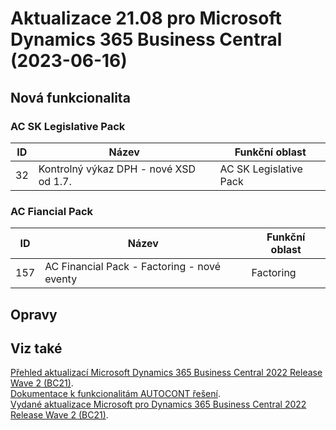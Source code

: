 ﻿# Aktualizace 21.08 pro Microsoft Dynamics 365 Business Central (2023-06-16)

## Nová funkcionalita

### AC SK Legislative Pack

| ID | Název | Funkční oblast|
| --------- | --------- | --------- |
|32|Kontrolný výkaz DPH - nové XSD od 1.7.|AC SK Legislative Pack|

### AC Fiancial Pack

| ID | Název | Funkční oblast|
| --------- | --------- | --------- |
|157|AC Financial Pack - Factoring - nové eventy|Factoring|

## Opravy

## Viz také 

[Přehled aktualizací Microsoft Dynamics 365 Business Central 2022 Release Wave 2 (BC21)](Updates-bc21.md).  
[Dokumentace k funkcionalitám AUTOCONT řešení](https://muj.autocont.cz/docs/cs-cz/dynamics365/business-central/AC-Solutions/ac-solutions.html).  
[Vydané aktualizace Microsoft pro Dynamics 365 Business Central 2022 Release Wave 2 (BC21)](https://support.microsoft.com/en-us/topic/released-updates-for-microsoft-dynamics-365-business-central-2022-release-wave-2-8efa5bbb-3cd5-4445-ba3a-0752694bf46f).   

